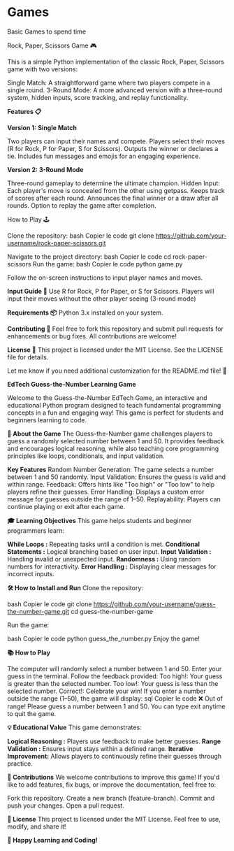 # Games
Basic Games to spend time

Rock, Paper, Scissors Game 🎮

This is a simple Python implementation of the classic Rock, Paper, Scissors game with two versions:

Single Match: A straightforward game where two players compete in a single round.
3-Round Mode: A more advanced version with a three-round system, hidden inputs, score tracking, and replay functionality.

**Features 📋**

**Version 1: Single Match**

Two players can input their names and compete.
Players select their moves (R for Rock, P for Paper, S for Scissors).
Outputs the winner or declares a tie.
Includes fun messages and emojis for an engaging experience.

**Version 2: 3-Round Mode**

Three-round gameplay to determine the ultimate champion.
Hidden Input: Each player's move is concealed from the other using getpass.
Keeps track of scores after each round.
Announces the final winner or a draw after all rounds.
Option to replay the game after completion.

How to Play 🕹️

Clone the repository:
bash
Copier le code
git clone https://github.com/your-username/rock-paper-scissors.git

Navigate to the project directory:
bash
Copier le code
cd rock-paper-scissors
Run the game:
bash
Copier le code
python game.py

Follow the on-screen instructions to input player names and moves.

**Input Guide 📝**
Use R for Rock, P for Paper, or S for Scissors.
Players will input their moves without the other player seeing (3-round mode)

**Requirements 📦**
Python 3.x installed on your system.

**Contributing 🤝**
Feel free to fork this repository and submit pull requests for enhancements or bug fixes. All contributions are welcome!

**License 📜**
This project is licensed under the MIT License. See the LICENSE file for details.

Let me know if you need additional customization for the README.md file! 🚀

**EdTech Guess-the-Number Learning Game**

Welcome to the Guess-the-Number EdTech Game, an interactive and educational Python program designed to teach fundamental programming concepts in a fun and engaging way! This game is perfect for students and beginners learning to code.

**📝 About the Game**
The Guess-the-Number game challenges players to guess a randomly selected number between 1 and 50. It provides feedback and encourages logical reasoning, while also teaching core programming principles like loops, conditionals, and input validation.

**Key Features**
Random Number Generation: The game selects a number between 1 and 50 randomly.
Input Validation: Ensures the guess is valid and within range.
Feedback: Offers hints like "Too high" or "Too low" to help players refine their guesses.
Error Handling: Displays a custom error message for guesses outside the range of 1–50.
Replayability: Players can continue playing or exit after each game.

**🎓 Learning Objectives**
This game helps students and beginner programmers learn:

**While Loops :** Repeating tasks until a condition is met.
**Conditional Statements :** Logical branching based on user input.
**Input Validation :** Handling invalid or unexpected input.
**Randomness :** Using random numbers for interactivity.
**Error Handling :** Displaying clear messages for incorrect inputs.

**🛠️ How to Install and Run**
Clone the repository:

bash
Copier le code
git clone https://github.com/your-username/guess-the-number-game.git
cd guess-the-number-game

Run the game:

bash
Copier le code
python guess_the_number.py
Enjoy the game!

**📚 How to Play**

The computer will randomly select a number between 1 and 50.
Enter your guess in the terminal.
Follow the feedback provided:
Too high!: Your guess is greater than the selected number.
Too low!: Your guess is less than the selected number.
Correct!: Celebrate your win!
If you enter a number outside the range (1–50), the game will display:
sql
Copier le code
❌ Out of range! Please guess a number between 1 and 50.
You can type exit anytime to quit the game.

**💡 Educational Value**
This game demonstrates:

**Logical Reasoning :** Players use feedback to make better guesses.
**Range Validation :** Ensures input stays within a defined range.
**Iterative Improvement:** Allows players to continuously refine their guesses through practice.

**🤝 Contributions**
We welcome contributions to improve this game! If you'd like to add features, fix bugs, or improve the documentation, feel free to:

Fork this repository.
Create a new branch (feature-branch).
Commit and push your changes.
Open a pull request.

**📜 License**
This project is licensed under the MIT License. Feel free to use, modify, and share it!

**🎉 Happy Learning and Coding!**
